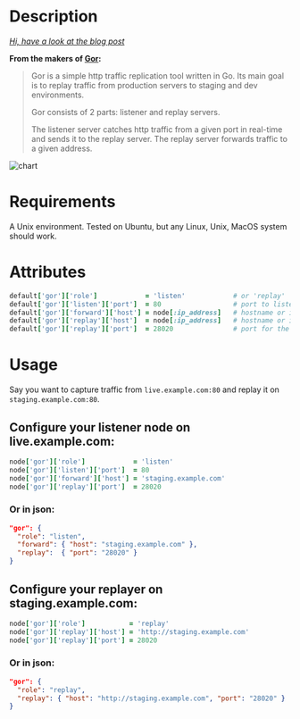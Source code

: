 Description
===========

_[Hi, have a look at the blog post](http://devblog.springest.com/testing-big-infrastructure-changes-at-springest/)_

__From the makers of [Gor](https://github.com/buger/gor):__

> Gor is a simple http traffic replication tool written in Go. Its main goal is to replay traffic from production servers to staging and dev environments.
>
> Gor consists of 2 parts: listener and replay servers.
>
> The listener server catches http traffic from a given port in real-time and sends it to the replay server. The replay server forwards traffic to a given address.

![chart](https://github-camo.global.ssl.fastly.net/556d4aa5db32de9535d84d6c6c07f6564b43fc0b/687474703a2f2f692e696d6775722e636f6d2f396d716a32534b2e706e67)


Requirements
============

A Unix environment. Tested on Ubuntu, but any Linux, Unix, MacOS system should work.

Attributes
==========

```ruby
default['gor']['role']            = 'listen'            # or 'replay'
default['gor']['listen']['port']  = 80                  # port to listen on for http traffic  
default['gor']['forward']['host'] = node[:ip_address]   # hostname or ip to forward to
default['gor']['replay']['host']  = node[:ip_address]   # hostname or ip to replay on
default['gor']['replay']['port']  = 28020               # port for the replay server
```

Usage
=====

Say you want to capture traffic from `live.example.com:80` and replay it on `staging.example.com:80`.

## Configure your listener node on live.example.com:

```ruby
node['gor']['role']            = 'listen'
node['gor']['listen']['port']  = 80
node['gor']['forward']['host'] = 'staging.example.com'
node['gor']['replay']['port']  = 28020
```

### Or in json:

```json
"gor": {
  "role": "listen",
  "forward": { "host": "staging.example.com" },
  "replay":  { "port": "28020" }
}
```

## Configure your replayer on staging.example.com:

```ruby
node['gor']['role']           = 'replay'
node['gor']['replay']['host'] = 'http://staging.example.com'
node['gor']['replay']['port'] = 28020
```

### Or in json:

```json
"gor": {
  "role": "replay",
  "replay": { "host": "http://staging.example.com", "port": "28020" }
}
```
